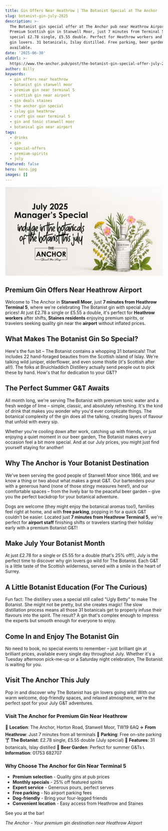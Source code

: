 ```yaml
---
title: Gin Offers Near Heathrow | The Botanist Special at The Anchor
slug: botanist-gin-july-2025
description: >-
  The Botanist gin special offer at The Anchor pub near Heathrow Airport.
  Premium Scottish gin in Stanwell Moor, just 7 minutes from Terminal 5. July
  special £2.78 single, £5.55 double. Perfect for Heathrow workers and Staines
  gin lovers. 31 botanicals, Islay distilled. Free parking, beer garden
  available.
date: '2025-06-30'
oldUrl: >-
  https://www.the-anchor.pub/post/the-botanist-gin-special-offer-july-2025-the-ancho
author: Billy
keywords:
  - gin offers near heathrow
  - botanist gin stanwell moor
  - premium gin near terminal 5
  - scottish gin near airport
  - gin deals staines
  - the anchor gin special
  - islay gin heathrow
  - craft gin near terminal 5
  - gin and tonic stanwell moor
  - botanical gin near airport
tags:
  - drinks
  - gin
  - special-offers
  - premium-spirits
  - july
featured: false
hero: hero.jpg
images: []
---
```


![July 2025 Manager's Special promo for "The Botanist" gin. Bottle surrounded by colourful flowers. Text: "Indulge in the botanicals."](/content/blog/botanist-gin-july-2025/hero.jpg)

## Premium Gin Offers Near Heathrow Airport

Welcome to The Anchor in **Stanwell Moor**, just **7 minutes from Heathrow Terminal 5**, where we're celebrating The Botanist gin with special July prices! At just £2.78 a single or £5.55 a double, it's perfect for **Heathrow workers** after shifts, **Staines residents** enjoying premium spirits, or travelers seeking quality gin near the **airport** without inflated prices.

  

## **What Makes The Botanist Gin So Special?**

Here's the fun bit – The Botanist contains a whopping 31 botanicals! That includes 22 hand-foraged beauties from the Scottish island of Islay. We're talking wild juniper, elderflower, and even some thistle (it's Scottish after all!). The folks at Bruichladdich Distillery actually send people out to pick these by hand. How's that for dedication to your G&T?

  

## **The Perfect Summer G&T Awaits**

All month long, we're serving The Botanist with premium tonic water and a fresh wedge of lime – simple, classic, and absolutely refreshing. It's the kind of drink that makes you wonder why you'd ever complicate things. The botanical complexity of the gin does all the talking, creating layers of flavour that unfold with every sip.

  

Whether you're cooling down after work, catching up with friends, or just enjoying a quiet moment in our beer garden, The Botanist makes every occasion feel a bit more special. And at our July prices, you might just find yourself staying for another!

  

## **Why The Anchor is Your Botanist Destination**

We've been serving the good people of Stanwell Moor since 1866, and we know a thing or two about what makes a great G&T. Our bartenders pour with a generous hand (none of those stingy measures here!), and our comfortable spaces – from the lively bar to the peaceful beer garden – give you the perfect backdrop for your botanical adventure.

  

Dogs are welcome (they might enjoy the botanical aromas too!), families feel right at home, and with **free parking**, popping in for a quick G&T couldn't be easier. Located just **7 minutes from Heathrow Terminal 5**, we're perfect for **airport staff** finishing shifts or travelers starting their holiday early with a premium Botanist G&T!

  

## **Make July Your Botanist Month**

At just £2.78 for a single or £5.55 for a double (that's 25% off!), July is the perfect time to discover why gin lovers go wild for The Botanist. Each G&T is a little taste of the Scottish wilderness, served with a smile in the heart of Surrey.

  

## **A Little Botanist Education (For The Curious)**

Fun fact: The distillery uses a special still called "Ugly Betty" to make The Botanist. She might not be pretty, but she creates magic! The slow distillation process means all those 31 botanicals get to properly infuse their flavours into the spirit. The result? A gin that's complex enough to impress the experts but smooth enough for everyone to enjoy.

  

## **Come In and Enjoy The Botanist Gin**

No need to book, no special events to remember – just brilliant gin at brilliant prices, available every single day throughout July. Whether it's a Tuesday afternoon pick-me-up or a Saturday night celebration, The Botanist is waiting for you.

  

## **Visit The Anchor This July**

Pop in and discover why The Botanist has gin lovers going wild! With our warm welcome, dog-friendly spaces, and relaxed atmosphere, we're the perfect spot for your July G&T adventures.

  

### Visit The Anchor for Premium Gin Near Heathrow

📍 **Location**: The Anchor, Horton Road, Stanwell Moor, TW19 6AQ
✈️ **From Heathrow**: Just 7 minutes from all terminals
🚗 **Parking**: Free on-site parking
🍸 **The Botanist**: £2.78 single, £5.55 double (July special)
🌿 **Features**: 31 botanicals, Islay distilled
🏡 **Beer Garden**: Perfect for summer G&Ts
📞 **Information**: 01753 682707

### Why Choose The Anchor for Gin Near Terminal 5

- **Premium selection** - Quality gins at pub prices
- **Monthly specials** - 25% off featured spirits
- **Expert service** - Generous pours, perfect serves
- **Free parking** - No airport parking fees
- **Dog-friendly** - Bring your four-legged friends
- **Convenient location** - Easy access from Heathrow and Staines

See you at the bar!

*The Anchor - Your premium gin destination near Heathrow Airport*
